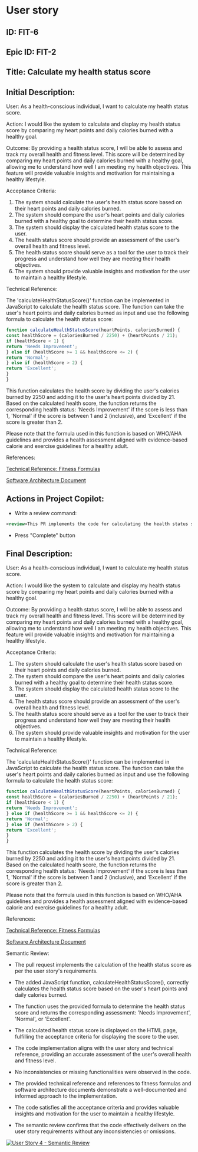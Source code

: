 # User story
## ID: FIT-6
## Epic ID: FIT-2
## Title: Calculate my health status score
## Initial Description:
User:
As a health-conscious individual, I want to calculate my health status score.

Action:
I would like the system to calculate and display my health status score by comparing my heart points and daily calories burned with a healthy goal.

Outcome:
By providing a health status score, I will be able to assess and track my overall health and fitness level. This score will be determined by comparing my heart points and daily calories burned with a healthy goal, allowing me to understand how well I am meeting my health objectives. This feature will provide valuable insights and motivation for maintaining a healthy lifestyle.

Acceptance Criteria:
1. The system should calculate the user's health status score based on their heart points and daily calories burned.
2. The system should compare the user's heart points and daily calories burned with a healthy goal to determine their health status score.
3. The system should display the calculated health status score to the user.
4. The health status score should provide an assessment of the user's overall health and fitness level.
5. The health status score should serve as a tool for the user to track their progress and understand how well they are meeting their health objectives.
6. The system should provide valuable insights and motivation for the user to maintain a healthy lifestyle.

Technical Reference:

The 'calculateHealthStatusScore()' function can be implemented in JavaScript to calculate the health status score. The function can take the user's heart points and daily calories burned as input and use the following formula to calculate the health status score:

```javascript
function calculateHealthStatusScore(heartPoints, caloriesBurned) {
const healthScore = (caloriesBurned / 2250) + (heartPoints / 21);
if (healthScore < 1) {
return 'Needs Improvement';
} else if (healthScore >= 1 && healthScore <= 2) {
return 'Normal';
} else if (healthScore > 2) {
return 'Excellent';
}
}
```

This function calculates the health score by dividing the user's calories burned by 2250 and adding it to the user's heart points divided by 21. Based on the calculated health score, the function returns the corresponding health status: 'Needs Improvement' if the score is less than 1, 'Normal' if the score is between 1 and 2 (inclusive), and 'Excellent' if the score is greater than 2.

Please note that the formula used in this function is based on WHO/AHA guidelines and provides a health assessment aligned with evidence-based calorie and exercise guidelines for a healthy adult.

References:

[Technical Reference: Fitness Formulas](link_to_confluence_page)

[Software Architecture Document](link_to_confluence_page)

## Actions in Project Copilot:
- Write a review command:
```xml
<review>This PR implements the code for calculating the health status score based on heart points and daily calories burned. It adds the necessary JavaScript code to calculate the score and display it on the HTML page</review>
```
- Press "Complete" button

## Final Description:
User:
As a health-conscious individual, I want to calculate my health status score.

Action:
I would like the system to calculate and display my health status score by comparing my heart points and daily calories burned with a healthy goal.

Outcome:
By providing a health status score, I will be able to assess and track my overall health and fitness level. This score will be determined by comparing my heart points and daily calories burned with a healthy goal, allowing me to understand how well I am meeting my health objectives. This feature will provide valuable insights and motivation for maintaining a healthy lifestyle.

Acceptance Criteria:
1. The system should calculate the user's health status score based on their heart points and daily calories burned.
2. The system should compare the user's heart points and daily calories burned with a healthy goal to determine their health status score.
3. The system should display the calculated health status score to the user.
4. The health status score should provide an assessment of the user's overall health and fitness level.
5. The health status score should serve as a tool for the user to track their progress and understand how well they are meeting their health objectives.
6. The system should provide valuable insights and motivation for the user to maintain a healthy lifestyle.

Technical Reference:

The 'calculateHealthStatusScore()' function can be implemented in JavaScript to calculate the health status score. The function can take the user's heart points and daily calories burned as input and use the following formula to calculate the health status score:

```javascript
function calculateHealthStatusScore(heartPoints, caloriesBurned) {
const healthScore = (caloriesBurned / 2250) + (heartPoints / 21);
if (healthScore < 1) {
return 'Needs Improvement';
} else if (healthScore >= 1 && healthScore <= 2) {
return 'Normal';
} else if (healthScore > 2) {
return 'Excellent';
}
}
```

This function calculates the health score by dividing the user's calories burned by 2250 and adding it to the user's heart points divided by 21. Based on the calculated health score, the function returns the corresponding health status: 'Needs Improvement' if the score is less than 1, 'Normal' if the score is between 1 and 2 (inclusive), and 'Excellent' if the score is greater than 2.

Please note that the formula used in this function is based on WHO/AHA guidelines and provides a health assessment aligned with evidence-based calorie and exercise guidelines for a healthy adult.

References:

[Technical Reference: Fitness Formulas](link_to_confluence_page)

[Software Architecture Document](link_to_confluence_page)

Semantic Review:

- The pull request implements the calculation of the health status score as per the user story's requirements.

- The added JavaScript function, calculateHealthStatusScore(), correctly calculates the health status score based on the user's heart points and daily calories burned.

- The function uses the provided formula to determine the health status score and returns the corresponding assessment: 'Needs Improvement', 'Normal', or 'Excellent'.

- The calculated health status score is displayed on the HTML page, fulfilling the acceptance criteria for displaying the score to the user.

- The code implementation aligns with the user story and technical reference, providing an accurate assessment of the user's overall health and fitness level.

- No inconsistencies or missing functionalities were observed in the code.

- The provided technical reference and references to fitness formulas and software architecture documents demonstrate a well-documented and informed approach to the implementation.

- The code satisfies all the acceptance criteria and provides valuable insights and motivation for the user to maintain a healthy lifestyle.

- The semantic review confirms that the code effectively delivers on the user story requirements without any inconsistencies or omissions.

[![User Story 4 - Semantic Review](http://img.youtube.com/vi/LAIR2htnx6A/0.jpg)](https://www.youtube.com/watch?v=LAIR2htnx6A "User Story 4 - Semantic Review")